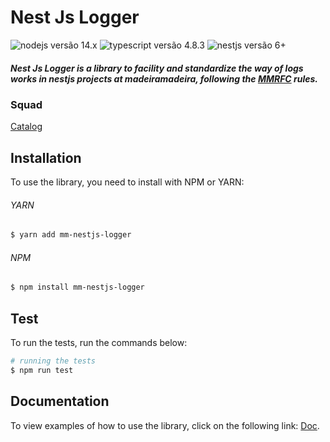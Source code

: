 # Nest Js Logger

![nodejs versão 14.x](https://img.shields.io/badge/nodejs-v14.x-green) ![typescript versão 4.8.3](https://img.shields.io/badge/typescript-v4.8.3-blue) ![nestjs versão 6+](https://img.shields.io/badge/nestjs-v6+-red)

##### Nest Js Logger is a library to facility and standardize the way of logs works in nestjs projects at madeiramadeira, following the [MMRFC](https://madeiramadeira.atlassian.net/l/cp/an1pP602) rules.

### Squad

[Catalog](https://github.com/orgs/madeiramadeirabr/teams/squad-catalog-admin)

## Installation

To use the library, you need to install with NPM or YARN:

###### YARN

```bash
$ yarn add mm-nestjs-logger
```

###### NPM

```bash
$ npm install mm-nestjs-logger
```

## Test

To run the tests, run the commands below:

```bash
# running the tests
$ npm run test
```

## Documentation

To view examples of how to use the library, click on the following link: [Doc](./docs/techdocs.md).
